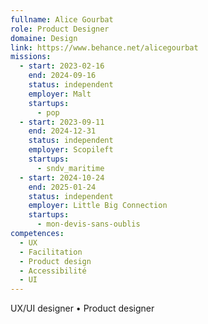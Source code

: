 ```yaml
---
fullname: Alice Gourbat
role: Product Designer
domaine: Design
link: https://www.behance.net/alicegourbat
missions:
  - start: 2023-02-16
    end: 2024-09-16
    status: independent
    employer: Malt
    startups:
      - pop
  - start: 2023-09-11
    end: 2024-12-31
    status: independent
    employer: Scopileft
    startups:
      - sndv_maritime
  - start: 2024-10-24
    end: 2025-01-24
    status: independent
    employer: Little Big Connection
    startups:
      - mon-devis-sans-oublis
competences:
  - UX
  - Facilitation
  - Product design
  - Accessibilité
  - UI
---
```

UX/UI designer • Product designer 